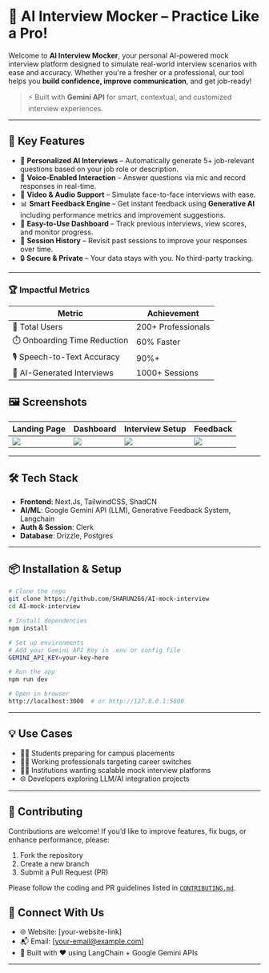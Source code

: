 # 🧠 AI Interview Mocker – Practice Like a Pro!

Welcome to **AI Interview Mocker**, your personal AI-powered mock interview platform designed to simulate real-world interview scenarios with ease and accuracy. Whether you're a fresher or a professional, our tool helps you **build confidence, improve communication**, and get job-ready!

> ⚡ Built with **Gemini API** for smart, contextual, and customized interview experiences.

---

## 🚀 Key Features

- 🎯 **Personalized AI Interviews** – Automatically generate 5+ job-relevant questions based on your job role or description.
- 🎤 **Voice-Enabled Interaction** – Answer questions via mic and record responses in real-time.
- 🎥 **Video & Audio Support** – Simulate face-to-face interviews with ease.
- 📊 **Smart Feedback Engine** – Get instant feedback using **Generative AI** including performance metrics and improvement suggestions.
- 🧠 **Easy-to-Use Dashboard** – Track previous interviews, view scores, and monitor progress.
- 📂 **Session History** – Revisit past sessions to improve your responses over time.
- 🔒 **Secure & Private** – Your data stays with you. No third-party tracking.

---
### 🏆 Impactful Metrics

| Metric | Achievement |
|--------|-------------|
| 🚀 Total Users | 200+ Professionals |
| ⏱️ Onboarding Time Reduction | 60% Faster |
| 🎙️ Speech-to-Text Accuracy | 90%+ |
| 🤖 AI-Generated Interviews | 1000+ Sessions |

## 🖼️ Screenshots

| Landing Page | Dashboard | Interview Setup | Feedback |
|--------------|-----------|------------------|-----------|
| ![](https://github.com/user-attachments/assets/34d207b8-26a6-4956-ac74-c0108dacee92) | ![](https://github.com/user-attachments/assets/a1cc7993-c9e8-461f-9b36-a527143331fd) | ![](https://github.com/user-attachments/assets/d8df9845-b5b0-4446-a5fd-4bb267a2b3b2) | ![](https://github.com/user-attachments/assets/1bbb12a4-861b-46f1-bcba-b1ac3cdce4ef) |

---

## 🛠️ Tech Stack

- **Frontend**: Next.Js, TailwindCSS, ShadCN
- **AI/ML**: Google Gemini API (LLM), Generative Feedback System, Langchain
- **Auth & Session**: Clerk
- **Database**: Drizzle, Postgres

---

## 📦 Installation & Setup

```bash
# Clone the repo
git clone https://github.com/SHARUN266/AI-mock-interview
cd AI-mock-interview

# Install dependencies
npm install 

# Set up environments
# Add your Gemini API Key in .env or config file
GEMINI_API_KEY=your-key-here

# Run the app
npm run dev

# Open in browser
http://localhost:3000  # or http://127.0.0.1:5000
```

---

## 💡 Use Cases

- 🧑‍🎓 Students preparing for campus placements  
- 👨‍💼 Working professionals targeting career switches  
- 🧑‍🏫 Institutions wanting scalable mock interview platforms  
- 🌐 Developers exploring LLM/AI integration projects  

---

## 🤝 Contributing

Contributions are welcome! If you’d like to improve features, fix bugs, or enhance performance, please:
1. Fork the repository
2. Create a new branch
3. Submit a Pull Request (PR)

Please follow the coding and PR guidelines listed in [`CONTRIBUTING.md`](CONTRIBUTING.md).


## 🔗 Connect With Us

- 🌐 Website: [your-website-link]
- 📬 Email: [your-email@example.com]
- 🧠 Built with ❤️ using LangChain + Google Gemini APIs

---
